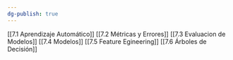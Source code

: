 ```yaml
---
dg-publish: true
---
```

[[7.1 Aprendizaje Automático]]
[[7.2 Métricas y Errores]]
[[7.3 Evaluacion de Modelos]]
[[7.4 Modelos]]
[[7.5 Feature Egineering]]
[[7.6 Árboles de Decisión]]
